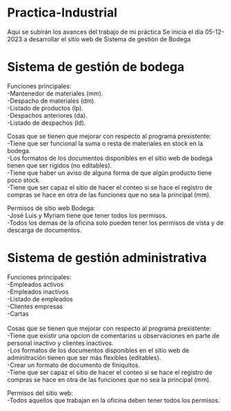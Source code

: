# Practica-Industrial
Aquí se subirán los avances del trabajo de mi práctica 
Se inicia el día 05-12-2023 a desarrollar el sitio web de Sistema de gestión de Bodega

# Sistema de gestión de bodega
  Funciones principales:<br>
    -Mantenedor de materiales (mm).<br>
    -Despacho de materiales (dm).<br>
    -Listado de productos (lp).<br>
    -Despachos anteriores (da).<br>
    -Listado de despachos (ld).<br>

  Cosas que se tienen que mejorar con respecto al programa prexistente:<br>
    -Tiene que ser funcional la suma o resta de materiales en stock en la bodega.<br>
    -Los formatos de los documentos disponibles en el sitio web de bodega tienen que ser rígidos (no editables).<br>
    -Tiene que haber un aviso de alguna forma de que algún producto tiene poco stock.<br>
    -Tiene que ser capaz el sitio de hacer el conteo si se hace el registro de compras se hace en otra de las funciones que no sea la principal (mm).<br>

  Permisos de sitio web Bodega:<br>
    -José Luis y Myriam tiene que tener todos los permisos.<br>
    -Todos los demas de la oficina solo pueden tener los permisos de vista y de descarga de documentos.<br>

# Sistema de gestión administrativa
  Funciones principales:<br>
    -Empleados activos<br>
    -Empleados inactivos<br>
    -Listado de empleados<br>
    -Clientes empresas<br>
    -Cartas<br>
<br>
  Cosas que se tienen que mejorar con respecto al programa prexistente:<br>
    -Tiene que existir una opcion de comentarios u observaciones en parte de personal inactivo y clientes inactivos.<br>
    -Los formatos de los documentos disponibles en el sitio web de adminitración tienen que ser más flexibles (editables).<br>
    -Crear un formato de documento de finiquitos.<br>
    -Tiene que ser capaz el sitio de hacer el conteo si se hace el registro de compras se hace en otra de las funciones que no sea la principal (mm).<br>

  Permisos del sitio web:<br>
    -Todos aquellos que trabajan en la oficina deben tener todos los permisos.
    
    
    
  
